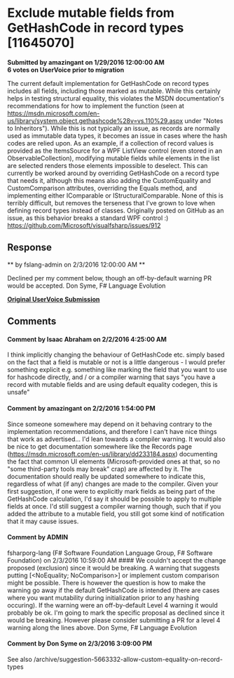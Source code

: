 # Exclude mutable fields from GetHashCode in record types [11645070] #

**Submitted by amazingant on 1/29/2016 12:00:00 AM**  
**6 votes on UserVoice prior to migration**  

The current default implementation for GetHashCode on record types includes all fields, including those marked as mutable. While this certainly helps in testing structural equality, this violates the MSDN documentation's recommendations for how to implement the function (seen at https://msdn.microsoft.com/en-us/library/system.object.gethashcode%28v=vs.110%29.aspx under "Notes to Inheritors").
While this is not typically an issue, as records are normally used as immutable data types, it becomes an issue in cases where the hash codes are relied upon. As an example, if a collection of record values is provided as the ItemsSource for a WPF ListView control (even stored in an ObservableCollection<T>), modifying mutable fields while elements in the list are selected renders those elements impossible to deselect.
This can currently be worked around by overriding GetHashCode on a record type that needs it, although this means also adding the CustomEquality and CustomComparison attributes, overriding the Equals method, and implementing either IComparable or IStructuralComparable. None of this is terribly difficult, but removes the terseness that I've grown to love when defining record types instead of classes.
Originally posted on GitHub as an issue, as this behavior breaks a standard WPF control :) https://github.com/Microsoft/visualfsharp/issues/912



## Response ##
** by fslang-admin on 2/3/2016 12:00:00 AM **

Declined per my comment below, though an off-by-default warning PR would be accepted.
Don Syme, F# Language Evolution


**[Original UserVoice Submission](https://fslang.uservoice.com/forums/245727-f-language/suggestions/11645070)**


## Comments ##


#### Comment by Isaac Abraham on 2/2/2016 4:25:00 AM ####
I think implicitly changing the behaviour of GetHashCode etc. simply based on the fact that a field is mutable or not is a little dangerous - I would prefer something explicit e.g. something like marking the field that you want to use for hashcode directly, and / or a compiler warning that says "you have a record with mutable fields and are using default equality codegen, this is unsafe"


#### Comment by amazingant on 2/2/2016 1:54:00 PM ####
Since someone somewhere may depend on it behaving contrary to the implementation recommendations, and therefore I can't have nice things that work as advertised... I'd lean towards a compiler warning.
It would also be nice to get documentation somewhere like the Records page (https://msdn.microsoft.com/en-us/library/dd233184.aspx) documenting the fact that common UI elements (Microsoft-provided ones at that, so no "some third-party tools may break" crap) are affected by it. The documentation should really be updated somewhere to indicate this, regardless of what (if any) changes are made to the compiler.
Given your first suggestion, if one were to explicitly mark fields as being part of the GetHashCode calculation, I'd say it should be possible to apply to multiple fields at once. I'd still suggest a compiler warning though, such that if you added the attribute to a mutable field, you still got some kind of notification that it may cause issues.


#### Comment by ADMIN
fsharporg-lang (F# Software Foundation Language Group, F# Software Foundation) on 2/3/2016 10:59:00 AM ####
We couldn't accept the change proposed (exclusion) since it would be breaking.
A warning that suggests putting [<NoEquality; NoComparison>] or implement custom comparison might be possible. There is however the question is how to make the warning go away if the default GetHashCode is intended (there are cases where you want mutability during initialization prior to any hashing occuring). If the warning were an off-by-default Level 4 warning it would probably be ok.
I'm going to mark the specific proposal as declined since it would be breaking. However please consider submitting a PR for a level 4 warning along the lines above.
Don Syme, F# Language Evolution


#### Comment by Don Syme on 2/3/2016 3:09:00 PM ####
See also /archive/suggestion-5663332-allow-custom-equality-on-record-types

